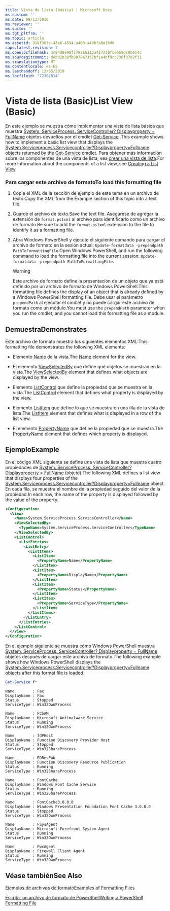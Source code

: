 ```yaml
---
title: Vista de lista (básica) | Microsoft Docs
ms.custom: ''
ms.date: 09/13/2016
ms.reviewer: ''
ms.suite: ''
ms.tgt_pltfrm: ''
ms.topic: article
ms.assetid: 918f381c-43e6-4594-a468-a40bfa8a16d6
caps.latest.revision: 7
ms.openlocfilehash: 3c94d8e98f179286112a417230fce659dc0b614c
ms.sourcegitcommit: debd2b38fb8070a7357bf1a4bf9cc736f3702f31
ms.translationtype: MT
ms.contentlocale: es-ES
ms.lasthandoff: 12/05/2019
ms.locfileid: "72362814"
---
```

# <a name="list-view-basic"></a><span data-ttu-id="91811-102">Vista de lista (Basic)</span><span class="sxs-lookup"><span data-stu-id="91811-102">List View (Basic)</span></span>

<span data-ttu-id="91811-103">En este ejemplo se muestra cómo implementar una vista de lista básica que muestra [System. ServiceProcess. ServiceController? Displayproperty = FullName](/dotnet/api/System.ServiceProcess.ServiceController) objetos devueltos por el cmdlet [Get-Service](/powershell/module/microsoft.powershell.management/get-service) .</span><span class="sxs-lookup"><span data-stu-id="91811-103">This example shows how to implement a basic list view that displays the [System.Serviceprocess.Servicecontroller?Displayproperty=Fullname](/dotnet/api/System.ServiceProcess.ServiceController) objects returned by the [Get-Service](/powershell/module/microsoft.powershell.management/get-service) cmdlet.</span></span> <span data-ttu-id="91811-104">Para obtener más información sobre los componentes de una vista de lista, vea [crear una vista de lista](./creating-a-list-view.md).</span><span class="sxs-lookup"><span data-stu-id="91811-104">For more information about the components of a list view, see [Creating a List View](./creating-a-list-view.md).</span></span>

### <a name="to-load-this-formatting-file"></a><span data-ttu-id="91811-105">Para cargar este archivo de formato</span><span class="sxs-lookup"><span data-stu-id="91811-105">To load this formatting file</span></span>

1. <span data-ttu-id="91811-106">Copie el XML de la sección de ejemplo de este tema en un archivo de texto.</span><span class="sxs-lookup"><span data-stu-id="91811-106">Copy the XML from the Example section of this topic into a text file.</span></span>

2. <span data-ttu-id="91811-107">Guarde el archivo de texto.</span><span class="sxs-lookup"><span data-stu-id="91811-107">Save the text file.</span></span> <span data-ttu-id="91811-108">Asegúrese de agregar la extensión de `format.ps1xml` al archivo para identificarlo como un archivo de formato.</span><span class="sxs-lookup"><span data-stu-id="91811-108">Be sure to add the `format.ps1xml` extension to the file to identify it as a formatting file.</span></span>

3. <span data-ttu-id="91811-109">Abra Windows PowerShell y ejecute el siguiente comando para cargar el archivo de formato en la sesión actual: `Update-formatdata -prependpath PathToFormattingFile`.</span><span class="sxs-lookup"><span data-stu-id="91811-109">Open Windows PowerShell, and run the following command to load the formatting file into the current session: `Update-formatdata -prependpath PathToFormattingFile`.</span></span>

   > [!WARNING]
   > <span data-ttu-id="91811-110">Este archivo de formato define la presentación de un objeto que ya está definido por un archivo de formato de Windows PowerShell.</span><span class="sxs-lookup"><span data-stu-id="91811-110">This formatting file defines the display of an object that is already defined by a Windows PowerShell formatting file.</span></span> <span data-ttu-id="91811-111">Debe usar el parámetro `prependPath` al ejecutar el cmdlet y no puede cargar este archivo de formato como un módulo.</span><span class="sxs-lookup"><span data-stu-id="91811-111">You must use the `prependPath` parameter when you run the cmdlet, and you cannot load this formatting file as a module.</span></span>

## <a name="demonstrates"></a><span data-ttu-id="91811-112">Demuestra</span><span class="sxs-lookup"><span data-stu-id="91811-112">Demonstrates</span></span>

<span data-ttu-id="91811-113">Este archivo de formato muestra los siguientes elementos XML:</span><span class="sxs-lookup"><span data-stu-id="91811-113">This formatting file demonstrates the following XML elements:</span></span>

- <span data-ttu-id="91811-114">Elemento [Name](./name-element-for-view-format.md) de la vista.</span><span class="sxs-lookup"><span data-stu-id="91811-114">The [Name](./name-element-for-view-format.md) element for the view.</span></span>

- <span data-ttu-id="91811-115">El elemento [ViewSelectedBy](./viewselectedby-element-format.md) que define qué objetos se muestran en la vista.</span><span class="sxs-lookup"><span data-stu-id="91811-115">The [ViewSelectedBy](./viewselectedby-element-format.md) element that defines what objects are displayed by the view.</span></span>

- <span data-ttu-id="91811-116">Elemento [ListControl](./listcontrol-element-format.md) que define la propiedad que se muestra en la vista.</span><span class="sxs-lookup"><span data-stu-id="91811-116">The [ListControl](./listcontrol-element-format.md) element that defines what property is displayed by the view.</span></span>

- <span data-ttu-id="91811-117">Elemento [ListItem](./listitem-element-for-listitems-for-listcontrol-format.md) que define lo que se muestra en una fila de la vista de lista.</span><span class="sxs-lookup"><span data-stu-id="91811-117">The [ListItem](./listitem-element-for-listitems-for-listcontrol-format.md) element that defines what is displayed in a row of the list view.</span></span>

- <span data-ttu-id="91811-118">El elemento [PropertyName](./propertyname-element-for-listitem-for-listcontrol-format.md) que define la propiedad que se muestra.</span><span class="sxs-lookup"><span data-stu-id="91811-118">The [PropertyName](./propertyname-element-for-listitem-for-listcontrol-format.md) element that defines which property is displayed.</span></span>

## <a name="example"></a><span data-ttu-id="91811-119">Ejemplo</span><span class="sxs-lookup"><span data-stu-id="91811-119">Example</span></span>

<span data-ttu-id="91811-120">En el código XML siguiente se define una vista de lista que muestra cuatro propiedades de [System. ServiceProcess. ServiceController? Displayproperty = FullName](/dotnet/api/System.ServiceProcess.ServiceController) (objeto).</span><span class="sxs-lookup"><span data-stu-id="91811-120">The following XML defines a list view that displays four properties of the [System.Serviceprocess.Servicecontroller?Displayproperty=Fullname](/dotnet/api/System.ServiceProcess.ServiceController) object.</span></span> <span data-ttu-id="91811-121">En cada fila, se muestra el nombre de la propiedad seguido del valor de la propiedad.</span><span class="sxs-lookup"><span data-stu-id="91811-121">In each row, the name of the property is displayed followed by the value of the property.</span></span>

```xml
<Configuration>
  <View>
    <Name>System.ServiceProcess.ServiceController</Name>
    <ViewSelectedBy>
      <TypeName>System.ServiceProcess.ServiceController</TypeName>
    </ViewSelectedBy>
    <ListControl>
      <ListEntries>
        <ListEntry>
          <ListItems>
            <ListItem>
              <PropertyName>Name</PropertyName>
            </ListItem>
            <ListItem>
              <PropertyName>DisplayName</PropertyName>
            </ListItem>
            <ListItem>
              <PropertyName>Status</PropertyName>
            </ListItem>
            <ListItem>
              <PropertyName>ServiceType</PropertyName>
            </ListItem>
          </ListItems>
        </ListEntry>
      </ListEntries>
    </ListControl>
  </View>
</Configuration>
```

<span data-ttu-id="91811-122">En el ejemplo siguiente se muestra cómo Windows PowerShell muestra [System. ServiceProcess. ServiceController? Displayproperty = FullName](/dotnet/api/System.ServiceProcess.ServiceController) objetos después de cargar este archivo de formato.</span><span class="sxs-lookup"><span data-stu-id="91811-122">The following example shows how Windows PowerShell displays the [System.Serviceprocess.Servicecontroller?Displayproperty=Fullname](/dotnet/api/System.ServiceProcess.ServiceController) objects after this format file is loaded.</span></span>

```powershell
Get-Service f*
```

```output
Name        : Fax
DisplayName : Fax
Status      : Stopped
ServiceType : Win32OwnProcess

Name        : FCSAM
DisplayName : Microsoft Antimalware Service
Status      : Running
ServiceType : Win32OwnProcess

Name        : fdPHost
DisplayName : Function Discovery Provider Host
Status      : Stopped
ServiceType : Win32ShareProcess

Name        : FDResPub
DisplayName : Function Discovery Resource Publication
Status      : Running
ServiceType : Win32ShareProcess

Name        : FontCache
DisplayName : Windows Font Cache Service
Status      : Running
ServiceType : Win32ShareProcess

Name        : FontCache3.0.0.0
DisplayName : Windows Presentation Foundation Font Cache 3.0.0.0
Status      : Stopped
ServiceType : Win32OwnProcess

Name        : FSysAgent
DisplayName : Microsoft Forefront System Agent
Status      : Running
ServiceType : Win32OwnProcess

Name        : FwcAgent
DisplayName : Firewall Client Agent
Status      : Running
ServiceType : Win32OwnProcess
```

## <a name="see-also"></a><span data-ttu-id="91811-123">Véase también</span><span class="sxs-lookup"><span data-stu-id="91811-123">See Also</span></span>

[<span data-ttu-id="91811-124">Ejemplos de archivos de formato</span><span class="sxs-lookup"><span data-stu-id="91811-124">Examples of Formatting Files</span></span>](./examples-of-formatting-files.md)

[<span data-ttu-id="91811-125">Escribir un archivo de formato de PowerShell</span><span class="sxs-lookup"><span data-stu-id="91811-125">Writing a PowerShell Formatting File</span></span>](./writing-a-powershell-formatting-file.md)

